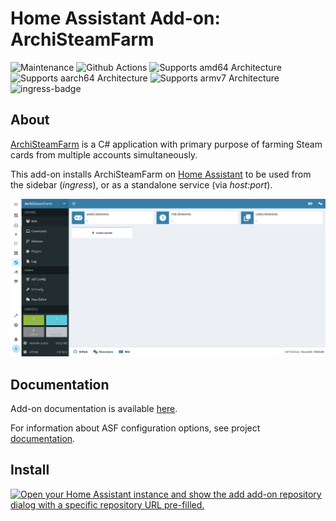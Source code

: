 # Home Assistant Add-on: ArchiSteamFarm

![Maintenance](https://img.shields.io/maintenance/yes/2025.svg)
![Github Actions](https://github.com/Eskander/ha-addon-archisteamfarm/actions/workflows/builder.yaml/badge.svg?branch=release)
![Supports amd64 Architecture](https://img.shields.io/badge/amd64-yes-green.svg)
![Supports aarch64 Architecture](https://img.shields.io/badge/aarch64-yes-green.svg)
![Supports armv7 Architecture](https://img.shields.io/badge/armv7-yes-green.svg)
![ingress-badge](https://img.shields.io/badge/-ingress-blueviolet.svg?logo=cliqz&logoColor=white)

## About

[ArchiSteamFarm](https://github.com/JustArchiNET/ArchiSteamFarm/) is a C# application with primary purpose of farming Steam cards from multiple accounts simultaneously.

This add-on installs ArchiSteamFarm on [Home Assistant](https://www.home-assistant.io/addons/) to be used from the sidebar (*ingress*), or as a standalone service (via *host:port*).

![screenshot](screenshot.png)

## Documentation

Add-on documentation is available [here](/archisteamfarm/DOCS.md).

For information about ASF configuration options, see project [documentation](https://github.com/JustArchiNET/ArchiSteamFarm/wiki).

## Install

[![Open your Home Assistant instance and show the add add-on repository dialog with a specific repository URL pre-filled.](https://my.home-assistant.io/badges/supervisor_add_addon_repository.svg)](https://my.home-assistant.io/redirect/supervisor_add_addon_repository/?repository_url=https%3A%2F%2Fgithub.com%2FEskander%2Fha-addon-archisteamfarm)
